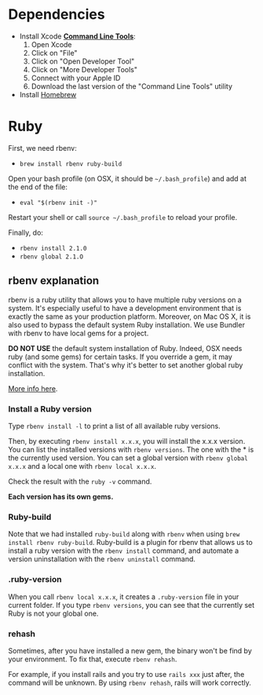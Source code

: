 # Dependencies

* Install Xcode [**Command Line Tools**](https://developer.apple.com/downloads/index.action?name=for%20Xcode%20-):
  1. Open Xcode
  2. Click on "File"
  3. Click on "Open Developer Tool"
  4. Click on "More Developer Tools"
  5. Connect with your Apple ID
  6. Download the last version of the "Command Line Tools" utility
* Install [Homebrew](http://brew.sh)

# Ruby

First, we need rbenv:

* `brew install rbenv ruby-build`

Open your bash profile (on OSX, it should be `~/.bash_profile`) and add at the end of the file:

* `eval "$(rbenv init -)"`

Restart your shell or call `source ~/.bash_profile` to reload your profile.

Finally, do:

* `rbenv install 2.1.0`
* `rbenv global 2.1.O`

## rbenv explanation

rbenv is a ruby utility that allows you to have multiple ruby versions on a system. It's especially useful to have a development environment that is exactly the same as your production platform. Moreover, on Mac OS X, it is also used to bypass the default system Ruby installation. We use Bundler with rbenv to have local gems for a project.

**DO NOT USE** the default system installation of Ruby. Indeed, OSX needs ruby (and some gems) for certain tasks. If you override a gem, it may conflict with the system. That's why it's better to set another global ruby installation.

[More info here](https://github.com/sstephenson/rbenv).

### Install a Ruby version

Type `rbenv install -l` to print a list of all available ruby versions.

Then, by executing `rbenv install x.x.x`, you will install the x.x.x version. You can list the installed versions with `rbenv versions`. The one with the * is the currently used version. You can set a global version with `rbenv global x.x.x` and a local one with `rbenv local x.x.x`.

Check the result with the `ruby -v` command.

**Each version has its own gems.**

### Ruby-build

Note that we had installed `ruby-build` along with `rbenv` when using `brew install rbenv ruby-build`. Ruby-build is a plugin for rbenv that allows us to install a ruby version with the `rbenv install` command, and automate a version uninstallation with the `rbenv uninstall` command.

### .ruby-version

When you call `rbenv local x.x.x`, it creates a `.ruby-version` file in your current folder. If you type `rbenv versions`, you can see that the currently set Ruby is not your global one.

### rehash

Sometimes, after you have installed a new gem, the binary won't be find by your environment. To fix that, execute `rbenv rehash`.

For example, if you install rails and you try to use `rails xxx` just after, the command will be unknown. By using `rbenv rehash`, rails will work correctly.
